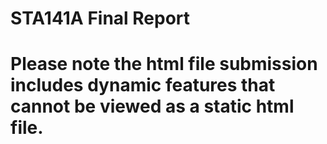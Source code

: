 # STA141A Final Report
# Please note the html file submission includes dynamic features that cannot be viewed as a static html file.
